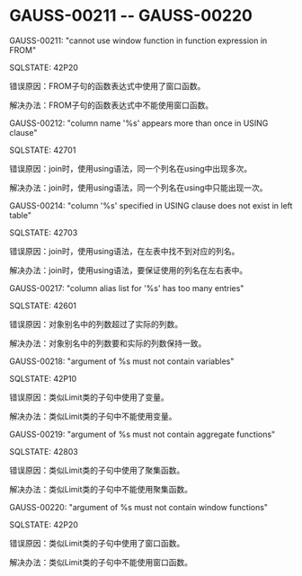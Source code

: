 # GAUSS-00211 -- GAUSS-00220<a name="ZH-CN_TOPIC_0302073586"></a>

GAUSS-00211: "cannot use window function in function expression in FROM"

SQLSTATE: 42P20

错误原因：FROM子句的函数表达式中使用了窗口函数。

解决办法：FROM子句的函数表达式中不能使用窗口函数。

GAUSS-00212: "column name '%s' appears more than once in USING clause"

SQLSTATE: 42701

错误原因：join时，使用using语法，同一个列名在using中出现多次。

解决办法：join时，使用using语法，同一个列名在using中只能出现一次。

GAUSS-00214: "column '%s' specified in USING clause does not exist in left table"

SQLSTATE: 42703

错误原因：join时，使用using语法，在左表中找不到对应的列名。

解决办法：join时，使用using语法，要保证使用的列名在左右表中。

GAUSS-00217: "column alias list for '%s' has too many entries"

SQLSTATE: 42601

错误原因：对象别名中的列数超过了实际的列数。

解决办法：对象别名中的列数要和实际的列数保持一致。

GAUSS-00218: "argument of %s must not contain variables"

SQLSTATE: 42P10

错误原因：类似Limit类的子句中使用了变量。

解决办法：类似Limit类的子句中不能使用变量。

GAUSS-00219: "argument of %s must not contain aggregate functions"

SQLSTATE: 42803

错误原因：类似Limit类的子句中使用了聚集函数。

解决办法：类似Limit类的子句中不能使用聚集函数。

GAUSS-00220: "argument of %s must not contain window functions"

SQLSTATE: 42P20

错误原因：类似Limit类的子句中使用了窗口函数。

解决办法：类似Limit类的子句中不能使用窗口函数。

